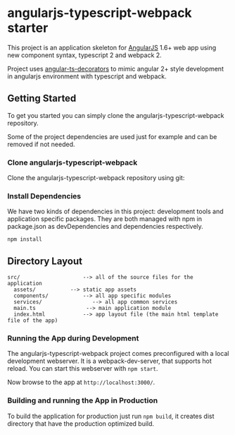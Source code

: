 # angularjs-typescript-webpack starter

This project is an application skeleton for [AngularJS](http://angularjs.org/) 1.6+ web app using new component syntax, typescript 2 and webpack 2.

Project uses [angular-ts-decorators](https://github.com/vsternbach/angular-ts-decorators) to mimic angular 2+ style development in angularjs environment with typescript and webpack.

## Getting Started

To get you started you can simply clone the angularjs-typescript-webpack repository.

Some of the project dependencies are used just for example and can be removed if not needed. 

### Clone angularjs-typescript-webpack

Clone the angularjs-typescript-webpack repository using git:

### Install Dependencies

We have two kinds of dependencies in this project: development tools and application specific packages. They are both managed with npm in package.json as devDependencies and dependencies respectively.

```
npm install
```

## Directory Layout

```
src/                    --> all of the source files for the application
  assets/           --> static app assets
  components/           --> all app specific modules
  services/                --> all app common services
  main.ts                --> main application module
  index.html            --> app layout file (the main html template file of the app)
```

### Running the App during Development

The angularjs-typescript-webpack project comes preconfigured with a local development webserver. It is a webpack-dev-server, that supports hot reload.  You can start this webserver with `npm start`.

Now browse to the app at `http://localhost:3000/`.

### Building and running the App in Production

To build the application for production just run `npm build`, it creates dist directory that have the production optimized build.
